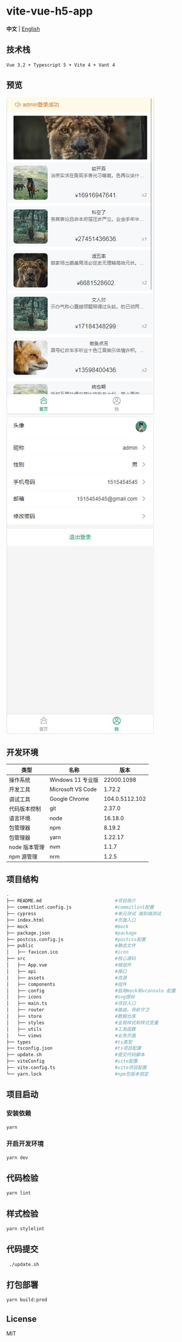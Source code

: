 # vite-vue-h5-app

**中文** | [English](./README.en-US.md)

## 技术栈

```code
Vue 3.2 + Typescript 5 + Vite 4 + Vant 4
```

## 预览

![首页](./preview/1.jpg)![我](./preview/2.jpg)

## 开发环境

| 类型          | 名称              | 版本           |
| ------------- | ----------------- | -------------- |
| 操作系统      | Windows 11 专业版 | 22000.1098     |
| 开发工具      | Microsoft VS Code | 1.72.2         |
| 调试工具      | Google Chrome     | 104.0.5112.102 |
| 代码版本控制  | git               | 2.37.0         |
| 语言环境      | node              | 16.18.0        |
| 包管理器      | npm               | 8.19.2         |
| 包管理器      | yarn              | 1.22.17        |
| node 版本管理 | nvm               | 1.1.7          |
| npm 源管理    | nrm               | 1.2.5          |

## 项目结构

```sh
.
├── README.md                           #项目简介
├── commitlint.config.js                #commitlint配置
├── cypress                             #单元测试 端到端测试
├── index.html                          #页面入口
├── mock                                #mock
├── package.json                        #package
├── postcss.config.js                   #postcss配置
├── public                              #静态文件
│   ├── favicon.ico                     #icon
├── src                                 #核心源码
│   ├── App.vue                         #根组件
│   ├── api                             #接口
│   ├── assets                          #资源
│   ├── components                      #组件
│   ├── config                          #启用mock和vconsole 配置
│   ├── icons                           #svg图标
│   ├── main.ts                         #项目入口
│   ├── router                          #路由，导航守卫
│   ├── store                           #数据仓库
│   ├── styles                          #全局样式和样式变量
│   ├── utils                           #工具函数
│   └── views                           #业务页面
├── types                               #ts类型
├── tsconfig.json                       #ts项目配置
├── update.sh                           #提交代码脚本
├── viteConfig                          #vite配置
├── vite.config.ts                      #vite项目配置
└── yarn.lock                           #npm包版本锁定
```

## 项目启动

### 安装依赖

```sh
yarn
```

### 开启开发环境

```sh
yarn dev
```

## 代码检验

```sh
yarn lint
```

## 样式检验

```sh
yarn stylelint
```

## 代码提交

```sh
 ./update.sh
```

## 打包部署

```sh
yarn build:prod
```

## License

MIT
